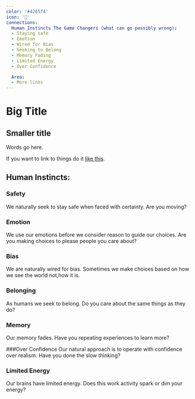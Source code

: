 ```yaml
---
color: '#4265f4'
icon: '🦉'
connections:
  Human Instincts The Game Changers (what can go possibly wrong):
  - Staying safe
  - Emotion
  - Wired for Bias
  - Seeking to Belong
  - Memory Fading
  - Limited Energy
  - Over Confidence

  Area:
  - More links
---
```

# Big Title
## Smaller title

Words go here.

If you want to link to things do it [like this](Business-Analysis).


## Human Instincts:
### Safety
We naturally seek to stay safe when faced with certainty. Are you moving?

### Emotion
We use our emotions before we consider reason to guide our choices.  Are you making choices to please people you care about?

### Bias
We are naturally wired for bias. Sometimes we make choices based on how we see the world not,how it is.
### Belonging
As humans we seek to belong.  Do you care about the same things as they do?

### Memory
Our memory fades.  Have you repeating experiences to learn more?

###Over Confidence
Our natural approach is to operate with confidence over realism.  Have you done the slow thinking?

### Limited Energy
Our brains have limited energy.  Does this work activity spark or dim your energy?

